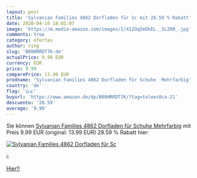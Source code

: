 ```yaml
---
layout: post
title: 'Sylvanian Families 4862 Dorfladen für Sc mit 28.59 % Rabatt'
date: 2020-04-16 18:01:07
image: 'https://m.media-amazon.com/images/I/412Oq5mOkEL._SL200_.jpg'
comments: true
category: ofertas
author: ring
slug: 'B00HRRDT7K-de'
actualPrice: 9.99 EUR
currency: EUR
price: 9.99
comparePrice: 13.99 EUR
prodname: 'Sylvanian Families 4862 Dorfladen für Schuhe  Mehrfarbig'
country: 'de'
flag: '🇩🇪'
buyurl: 'https://www.amazon.de/dp/B00HRRDT7K/?tag=tolees0ca-21'
descuento: '28.59'
average: '9.99'
---
```


Sie können [Sylvanian Families 4862 Dorfladen für Schuhe  Mehrfarbig](https://www.amazon.de/dp/B00HRRDT7K/?tag=tolees0ca-21) mit Preis 9.99 EUR (original: 13.99 EUR) 28.59 % Rabatt hier:

[![Sylvanian Families 4862 Dorfladen für Sc](https://m.media-amazon.com/images/I/412Oq5mOkEL._SL200_.jpg)](https://www.amazon.de/dp/B00HRRDT7K/?tag=tolees0ca-21)

ℹ️:


[Hier!!](https://www.amazon.de/dp/B00HRRDT7K/?tag=tolees0ca-21)
